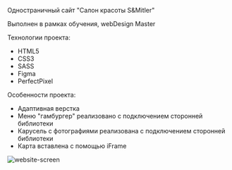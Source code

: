 Одностраничный сайт "Салон красоты S&Mitler"

Выполнен в рамках обучения, webDesign Master

Технологии проекта:
- HTML5
- CSS3
- SASS
- Figma
- PerfectPixel

Особенности проекта:
- Адаптивная верстка
- Меню "гамбургер" реализовано с подключением сторонней библиотеки
- Карусель с фотографиями реализована с подключением сторонней библиотеки
- Карта вставлена с помощью iFrame

<img src="./images/readme/website-screen.png" alt="website-screen">